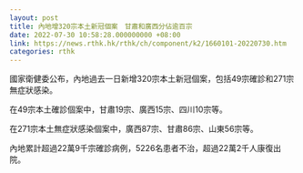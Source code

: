 ```yaml
---
layout: post
title: 內地增320宗本土新冠個案　甘肅和廣西分佔逾百宗
date: 2022-07-30 10:58:28.000000000 +08:00
link: https://news.rthk.hk/rthk/ch/component/k2/1660101-20220730.htm
categories: rthk
---
```


國家衛健委公布，內地過去一日新增320宗本土新冠個案，包括49宗確診和271宗無症狀感染。

在49宗本土確診個案中，甘肅19宗、廣西15宗、四川10宗等。

在271宗本土無症狀感染個案中，廣西87宗、甘肅86宗、山東56宗等。

內地累計超過22萬9千宗確診病例，5226名患者不治，超過22萬2千人康復出院。
